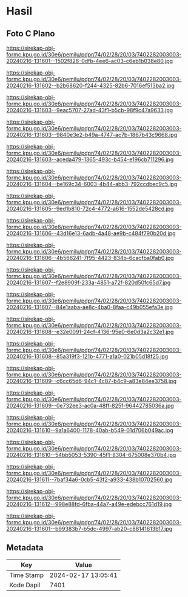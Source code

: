 # Hasil

## Foto C Plano

https://sirekap-obj-formc.kpu.go.id/30e6/pemilu/pdpr/74/02/28/20/03/7402282003003-20240216-131601--1502f826-0dfb-4ee6-ac03-c6eb1b038e80.jpg

https://sirekap-obj-formc.kpu.go.id/30e6/pemilu/pdpr/74/02/28/20/03/7402282003003-20240216-131602--b2b68620-f244-4325-82b6-7016ef513ba2.jpg

https://sirekap-obj-formc.kpu.go.id/30e6/pemilu/pdpr/74/02/28/20/03/7402282003003-20240216-131603--9eac5707-27ad-43f1-b5cb-98f9c47a9633.jpg

https://sirekap-obj-formc.kpu.go.id/30e6/pemilu/pdpr/74/02/28/20/03/7402282003003-20240216-131603--9840e3e2-b49a-4747-ac7b-1867b43c9668.jpg

https://sirekap-obj-formc.kpu.go.id/30e6/pemilu/pdpr/74/02/28/20/03/7402282003003-20240216-131603--aceda479-1365-493c-b454-e196cb711296.jpg

https://sirekap-obj-formc.kpu.go.id/30e6/pemilu/pdpr/74/02/28/20/03/7402282003003-20240216-131604--be169c34-6003-4b44-abb3-792ccdbec9c5.jpg

https://sirekap-obj-formc.kpu.go.id/30e6/pemilu/pdpr/74/02/28/20/03/7402282003003-20240216-131605--9ed1b810-72c4-4772-a616-1552de5428cd.jpg

https://sirekap-obj-formc.kpu.go.id/30e6/pemilu/pdpr/74/02/28/20/03/7402282003003-20240216-131606--43d16e13-6adb-4a48-ae9b-c484f790b20d.jpg

https://sirekap-obj-formc.kpu.go.id/30e6/pemilu/pdpr/74/02/28/20/03/7402282003003-20240216-131606--4b566241-7f95-4423-834b-6cacfba0fab0.jpg

https://sirekap-obj-formc.kpu.go.id/30e6/pemilu/pdpr/74/02/28/20/03/7402282003003-20240216-131607--f2e8909f-233a-4851-a72f-820d50fc65d7.jpg

https://sirekap-obj-formc.kpu.go.id/30e6/pemilu/pdpr/74/02/28/20/03/7402282003003-20240216-131607--84e1aaba-ae8c-4ba0-8faa-c49b055efa3e.jpg

https://sirekap-obj-formc.kpu.go.id/30e6/pemilu/pdpr/74/02/28/20/03/7402282003003-20240216-131608--e32e0091-24cf-4136-95e0-6e0d3a2c32e1.jpg

https://sirekap-obj-formc.kpu.go.id/30e6/pemilu/pdpr/74/02/28/20/03/7402282003003-20240216-131608--85a319f3-121b-4771-a1a0-021b05d18f25.jpg

https://sirekap-obj-formc.kpu.go.id/30e6/pemilu/pdpr/74/02/28/20/03/7402282003003-20240216-131609--c6cc65d6-94c1-4c87-b4c9-a83e84ee3758.jpg

https://sirekap-obj-formc.kpu.go.id/30e6/pemilu/pdpr/74/02/28/20/03/7402282003003-20240216-131609--0e732ee3-ac0a-48ff-825f-96442785036a.jpg

https://sirekap-obj-formc.kpu.go.id/30e6/pemilu/pdpr/74/02/28/20/03/7402282003003-20240216-131610--9a1a6400-1178-40ab-b549-01d706b049ac.jpg

https://sirekap-obj-formc.kpu.go.id/30e6/pemilu/pdpr/74/02/28/20/03/7402282003003-20240216-131610--54bb5053-5390-45f1-8304-675008e370b4.jpg

https://sirekap-obj-formc.kpu.go.id/30e6/pemilu/pdpr/74/02/28/20/03/7402282003003-20240216-131611--7baf34a6-0cb5-43f2-a933-438b10702560.jpg

https://sirekap-obj-formc.kpu.go.id/30e6/pemilu/pdpr/74/02/28/20/03/7402282003003-20240216-131612--998e88fd-6fba-44a7-a49e-edebcc761d19.jpg

https://sirekap-obj-formc.kpu.go.id/30e6/pemilu/pdpr/74/02/28/20/03/7402282003003-20240216-131601--b99383b7-b5dc-4997-ab20-c88141613b17.jpg


## Metadata

| Key        | Value               |
| ---------- | ------------------- |
| Time Stamp | 2024-02-17 13:05:41 |
| Kode Dapil | 7401                |



